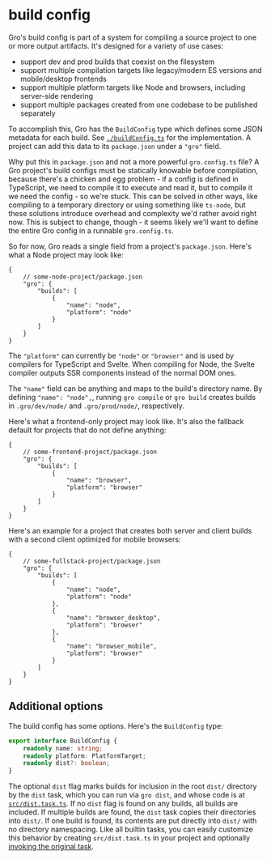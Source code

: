 # build config

Gro's build config is part of a system for compiling a source project
to one or more output artifacts.
It's designed for a variety of use cases:

- support dev and prod builds that coexist on the filesystem
- support multiple compilation targets like legacy/modern ES versions and mobile/desktop frontends
- support multiple platform targets like Node and browsers, including server-side rendering
- support multiple packages created from one codebase to be published separately

To accomplish this, Gro has the `BuildConfig` type
which defines some JSON metadata for each build.
See [`./buildConfig.ts`](./buildConfig.ts) for the implementation.
A project can add this data to its `package.json` under a `"gro"` field.

Why put this in `package.json` and not a more powerful `gro.config.ts` file?
A Gro project's build configs must be statically knowable before compilation,
because there's a chicken and egg problem -
if a config is defined in TypeScript,
we need to compile it to execute and read it,
but to compile it we need the config - so we're stuck.
This can be solved in other ways,
like compiling to a temporary directory or using something like `ts-node`,
but these solutions introduce overhead and complexity we'd rather avoid right now.
This is subject to change, though -
it seems likely we'll want to define the entire Gro config in a runnable `gro.config.ts`.

So for now, Gro reads a single field from a project's `package.json`.
Here's what a Node project may look like:

```jsonc
{
	// some-node-project/package.json
	"gro": {
		"builds": [
			{
				"name": "node",
				"platform": "node"
			}
		]
	}
}
```

The `"platform"` can currently be `"node"` or `"browser"` and
is used by compilers for TypeScript and Svelte.
When compiling for Node, the Svelte compiler outputs SSR components instead of the normal DOM ones.

The `"name"` field can be anything and maps to the build's directory name.
By defining `"name": "node",`, running `gro compile` or `gro build` creates builds
in `.gro/dev/node/` and `.gro/prod/node/`, respectively.

Here's what a frontend-only project may look like.
It's also the fallback default for projects that do not define anything:

```jsonc
{
	// some-frontend-project/package.json
	"gro": {
		"builds": [
			{
				"name": "browser",
				"platform": "browser"
			}
		]
	}
}
```

Here's an example for a project that creates both server and client builds
with a second client optimized for mobile browsers:

```jsonc
{
	// some-fullstack-project/package.json
	"gro": {
		"builds": [
			{
				"name": "node",
				"platform": "node"
			},
			{
				"name": "browser_desktop",
				"platform": "browser"
			},
			{
				"name": "browser_mobile",
				"platform": "browser"
			}
		]
	}
}
```

## Additional options

The build config has some options. Here's the `BuildConfig` type:

```ts
export interface BuildConfig {
	readonly name: string;
	readonly platform: PlatformTarget;
	readonly dist?: boolean;
}
```

The optional `dist` flag marks builds for inclusion in the root `dist/` directory
by the `dist` task, which you can run via `gro dist`,
and whose code is at [`src/dist.task.ts`](../dist.task.ts).
If no `dist` flag is found on any builds, all builds are included.
If multiple builds are found, the `dist` task copies their directories into `dist/`.
If one build is found, its contents are put directly into `dist/` with no directory namespacing.
Like all builtin tasks, you can easily customize this behavior
by creating `src/dist.task.ts` in your project and optionally
[invoking the original task](../task#run-a-task-inside-another-task).
